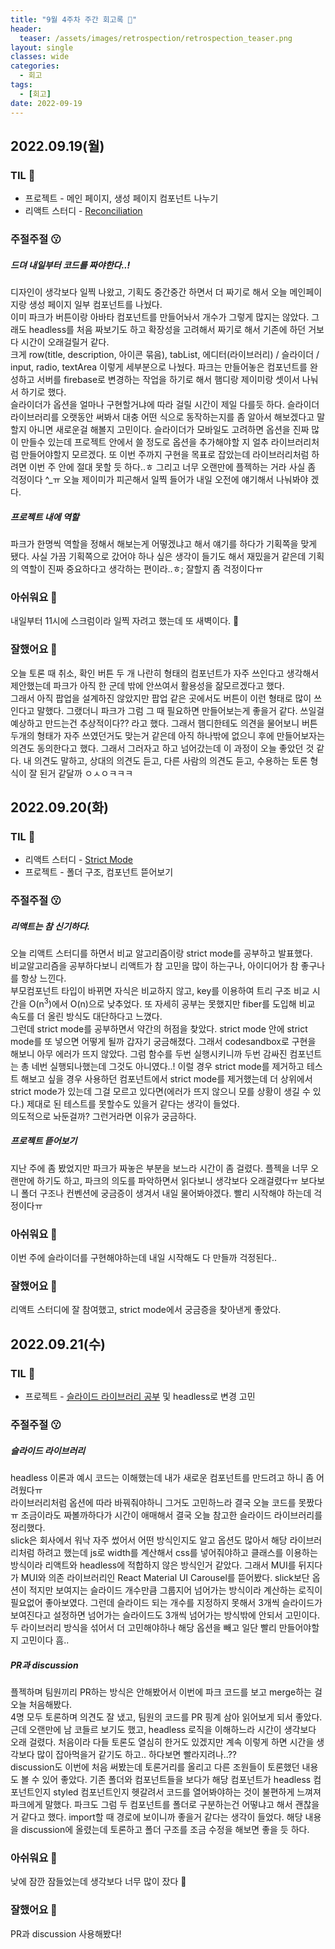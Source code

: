 ```yaml
---
title: "9월 4주차 주간 회고록 🙂"
header:
  teaser: /assets/images/retrospection/retrospection_teaser.png
layout: single
classes: wide
categories:
  - 회고
tags:
  - [회고]
date: 2022-09-19
---
```


## 2022.09.19(월)

### TIL 🧐

- 프로젝트 - 메인 페이지, 생성 페이지 컴포넌트 나누기
- 리액트 스터디 - [Reconciliation](https://donyy.notion.site/Reconciliation-aa709bb406554db3b0aba7cae67b2115)

### 주절주절 😗

##### 드뎌 내일부터 코드를 짜야한다..!

디자인이 생각보다 일찍 나왔고, 기획도 중간중간 하면서 더 짜기로 해서 오늘 메인페이지랑 생성 페이지 일부 컴포넌트를 나눴다.  
이미 파크가 버튼이랑 아바타 컴포넌트를 만들어놔서 개수가 그렇게 많지는 않았다. 그래도 headless를 처음 짜보기도 하고 확장성을 고려해서 짜기로 해서 기존에 하던 거보다 시간이 오래걸릴거 같다.  
크게 row(title, description, 아이콘 묶음), tabList, 에디터(라이브러리) / 슬라이더 / input, radio, textArea 이렇게 세부분으로 나눴다. 파크는 만들어놓은 컴포넌트를 완성하고 서버를 firebase로 변경하는 작업을 하기로 해서 햄디랑 제이미랑 셋이서 나눠서 하기로 했다.  
슬라이더가 옵션을 얼마나 구현할거냐에 따라 걸릴 시간이 제일 다를듯 하다. 슬라이더 라이브러리를 오랫동안 써봐서 대충 어떤 식으로 동작하는지를 좀 알아서 해보겠다고 말할지 아니면 새로운걸 해볼지 고민이다. 슬라이더가 모바일도 고려하면 옵션을 진짜 많이 만들수 있는데 프로젝트 안에서 쓸 정도로 옵션을 추가해야할 지 얼추 라이브러리처럼 만들어야할지 모르겠다. 또 이번 주까지 구현을 목표로 잡았는데 라이브러리처럼 하려면 이번 주 안에 절대 못할 듯 하다..ㅎ 그리고 너무 오랜만에 플젝하는 거라 사실 좀 걱정이다 ^\_ㅠ 오늘 제이미가 피곤해서 일찍 들어가 내일 오전에 얘기해서 나눠봐야 겠다.

##### 프로젝트 내에 역할

파크가 한명씩 역할을 정해서 해보는게 어떻겠냐고 해서 얘기를 하다가 기획쪽을 맞게 됐다. 사실 가끔 기획쪽으로 갔어야 하나 싶은 생각이 들기도 해서 재밌을거 같은데 기획의 역할이 진짜 중요하다고 생각하는 편이라..ㅎ; 잘할지 좀 걱정이다ㅠ

### 아쉬워요 🙁

내일부터 11시에 스크럼이라 일찍 자려고 했는데 또 새벽이다. 🤪

### 잘했어요 🙂

오늘 토론 때 취소, 확인 버튼 두 개 나란히 형태의 컴포넌트가 자주 쓰인다고 생각해서 제안했는데 파크가 아직 한 군데 밖에 안쓰여서 활용성을 잚모르겠다고 했다.  
그래서 아직 팝업을 설계하진 않았지만 팝업 같은 곳에서도 버튼이 이런 형태로 많이 쓰인다고 말했다. 그랬더니 파크가 그럼 그 때 필요하면 만들어보는게 좋을거 같다. 쓰일걸 예상하고 만드는건 추상적이다?? 라고 했다. 그래서 햄디한테도 의견을 물어보니 버튼 두개의 형태가 자주 쓰였던거도 맞는거 같은데 아직 하나밖에 없으니 후에 만들어보자는 의견도 동의한다고 했다. 그래서 그러자고 하고 넘어갔는데 이 과정이 오늘 좋았던 것 같다. 내 의견도 말하고, 상대의 의견도 듣고, 다른 사람의 의견도 듣고, 수용하는 토론 형식이 잘 된거 같달까 ㅇㅅㅇㅋㅋㅋ

## 2022.09.20(화)

### TIL 🧐

- 리액트 스터디 - [Strict Mode](https://donyy.notion.site/Strict-Mode-7c1b7f9058024dedba86caebd65bfadf)
- 프로젝트 - 폴더 구조, 컴포넌트 뜯어보기

### 주절주절 😗

##### 리액트는 참 신기하다.

오늘 리액트 스터디를 하면서 비교 알고리즘이랑 strict mode를 공부하고 발표했다.  
비교알고리즘을 공부하다보니 리액트가 참 고민을 많이 하는구나, 아이디어가 참 좋구나를 항상 느낀다.  
부모컴포넌트 타입이 바뀌면 자식은 비교하지 않고, key를 이용하여 트리 구조 비교 시간을 O(n<sup>3</sup>)에서 O(n)으로 낮추었다. 또 자세히 공부는 못했지만 fiber를 도입해 비교 속도를 더 올린 방식도 대단하다고 느꼈다.  
그런데 strict mode를 공부하면서 약간의 허점을 찾았다. strict mode 안에 strict mode를 또 넣으면 어떻게 될까 갑자기 궁금해졌다. 그래서 codesandbox로 구현을 해보니 아무 에러가 뜨지 않았다. 그럼 함수를 두번 실행시키니까 두번 감싸진 컴포넌트는 총 네번 실행되나했는데 그것도 아니였다..! 이럴 경우 strict mode를 제거하고 테스트 해보고 싶을 경우 사용하던 컴포넌트에서 strict mode를 제거했는데 더 상위에서 strict mode가 있는데 그걸 모르고 있다면(에러가 뜨지 않으니 모를 상황이 생길 수 있다.) 제대로 된 테스트를 못할수도 있을거 같다는 생각이 들었다.  
의도적으로 놔둔걸까? 그런거라면 이유가 궁금하다.

##### 프로젝트 뜯어보기

지난 주에 좀 봤었지만 파크가 짜놓은 부분을 보느라 시간이 좀 걸렸다. 플젝을 너무 오랜만에 하기도 하고, 파크의 의도를 파악하면서 읽다보니 생각보다 오래걸렸다ㅠ 보다보니 폴더 구조나 컨벤션에 궁금증이 생겨서 내일 물어봐야겠다.
빨리 시작해야 하는데 걱정이다ㅠ

### 아쉬워요 🙁

이번 주에 슬라이더를 구현해야하는데 내일 시작해도 다 만들까 걱정된다..

### 잘했어요 🙂

리액트 스터디에 잘 참여했고, strict mode에서 궁금증을 찾아낸게 좋았다.

## 2022.09.21(수)

### TIL 🧐

- 프로젝트 - [슬라이드 라이브러리 공부](https://donyy.notion.site/Slider-8906c3a3fbd8460c97dc0b292053746b) 및 headless로 변경 고민

### 주절주절 😗

##### 슬라이드 라이브러리

headless 이론과 예시 코드는 이해했는데 내가 새로운 컴포넌트를 만드려고 하니 좀 어려웠다ㅠ  
라이브러리처럼 옵션에 따라 바꿔줘야하니 그거도 고민하느라 결국 오늘 코드를 못짰다ㅠ 조금이라도 짜볼까하다가 시간이 애매해서 결국 오늘 참고한 슬라이드 라이브러리를 정리했다.  
slick은 회사에서 워낙 자주 썼어서 어떤 방식인지도 알고 옵션도 많아서 해당 라이브러리처럼 하려고 했는데 js로 width를 계산해서 css를 넣어줘야하고 클래스를 이용하는 방식이라 리액트와 headless에 적합하지 않은 방식인거 같았다. 그래서 MUI를 뒤지다가 MUI와 의존 라이브러리인 React Material UI Carousel를 뜯어봤다. slick보단 옵션이 적지만 보여지는 슬라이드 개수만큼 그룹지어 넘어가는 방식이라 계산하는 로직이 필요없어 좋아보였다. 그런데 슬라이드 되는 개수를 지정하지 못해서 3개씩 슬라이드가 보여진다고 설정하면 넘어가는 슬라이드도 3개씩 넘어가는 방식밖에 안되서 고민이다. 두 라이브러리 방식을 섞어서 더 고민해야하나 해당 옵션을 빼고 일단 빨리 만들어야할지 고민이다 흠..

##### PR과 discussion

플젝하며 팀원끼리 PR하는 방식은 안해봤어서 이번에 파크 코드를 보고 merge하는 걸 오늘 처음해봤다.  
4명 모두 토론하며 의견도 잘 냈고, 팀원의 코드를 PR 핑계 삼아 읽어보게 되서 좋았다.  
근데 오랜만에 남 코들르 보기도 했고, headless 로직을 이해하느라 시간이 생각보다 오래 걸렸다. 처음이라 다들 토론도 열심히 한거도 있겠지만 계속 이렇게 하면 시간을 생각보다 많이 잡아먹을거 같기도 하고.. 하다보면 빨라지려나..??  
discussion도 이번에 처음 써봤는데 토론거리를 올리고 다른 조원들이 토론했던 내용도 볼 수 있어 좋았다. 기존 폴더와 컴포넌트들을 보다가 해당 컴포넌트가 headless 컴포넌트인지 styled 컴포넌트인지 헷갈려서 코드를 열어봐야하는 것이 불편하게 느껴져 파크에게 말했다. 파크도 그럼 두 컴포넌트를 폴더로 구분하는건 어떻냐고 해서 괜찮을거 같다고 했다. import할 때 경로에 보이니까 좋을거 같다는 생각이 들었다. 해당 내용을 discussion에 올렸는데 토론하고 폴더 구조를 조금 수정을 해보면 좋을 듯 하다.

### 아쉬워요 🙁

낮에 잠깐 잠들었는데 생각보다 너무 많이 잤다 🥲

### 잘했어요 🙂

PR과 discussion 사용해봤다!
